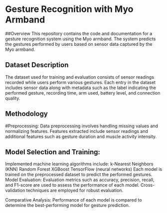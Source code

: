 # Gesture Recognition with Myo Armband

##Overview
This repository contains the code and documentation for a gesture recognition system using the Myo armband. The system predicts the gestures performed by users based on sensor data captured by the Myo armband.

## Dataset Description
The dataset used for training and evaluation consists of sensor readings recorded while users perform various gestures. Each entry in the dataset includes sensor data along with metadata such as the label indicating the performed gesture, recording time, arm used, battery level, and connection quality.

## Methodology

#Preprocessing: Data preprocessing involves handling missing values and normalizing features. Features extracted include sensor readings and additional features such as gesture duration and muscle activity intensity.

## Model Selection and Training:

Implemented machine learning algorithms include:
k-Nearest Neighbors (KNN)
Random Forest
XGBoost
TensorFlow (neural networks)
Each model is trained on the preprocessed dataset to predict the performed gestures.
Model Evaluation: Evaluation metrics such as accuracy, precision, recall, and F1-score are used to assess the performance of each model. Cross-validation techniques are employed for robust evaluation.

Comparative Analysis: Performance of each model is compared to determine the best-performing model for gesture prediction.

